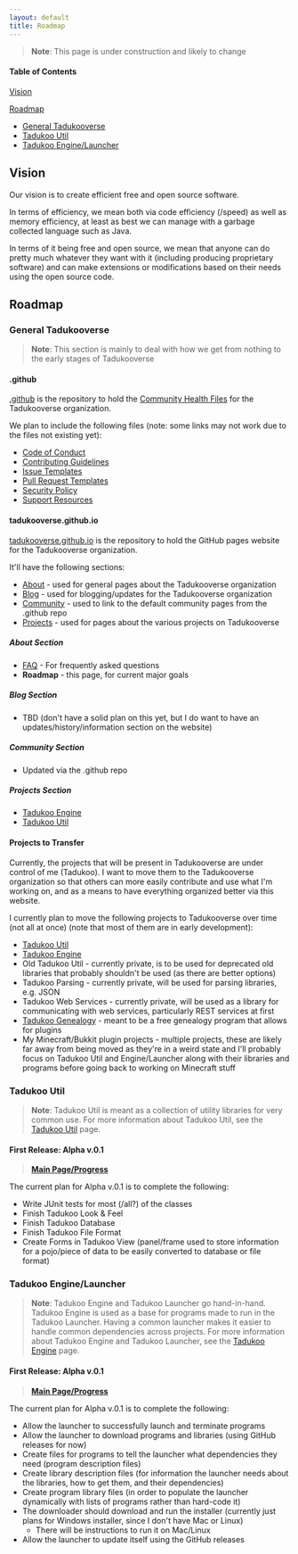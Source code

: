 ```yaml
---
layout: default
title: Roadmap
---
```


> **Note**: This page is under construction and likely to change

#### Table of Contents
[Vision](#vision)

[Roadmap](#roadmap)
* [General Tadukooverse](#general-tadukooverse)
* [Tadukoo Util](#tadukoo-util)
* [Tadukoo Engine/Launcher](#tadukoo-enginelauncher)

## Vision
Our vision is to create efficient free and open source software.

In terms of efficiency, we mean both via code efficiency (/speed) as well as memory efficiency, at least as best we can manage with a garbage collected language such as Java.

In terms of it being free and open source, we mean that anyone can do pretty much whatever they want with it (including producing proprietary software) and can make 
extensions or modifications based on their needs using the open source code.

## Roadmap

### General Tadukooverse
> **Note**: This section is mainly to deal with how we get from nothing to the early stages of Tadukooverse

#### .github
[.github](https://github.com/Tadukooverse/.github) is the repository to hold the [Community Health Files](https://docs.github.com/en/github/building-a-strong-community/creating-a-default-community-health-file) for the Tadukooverse organization.

We plan to include the following files (note: some links may not work due to the files not existing yet):
* [Code of Conduct](/community/CODE_OF_CONDUCT.html)
* [Contributing Guidelines](/community/CONTRIBUTING.html)
* [Issue Templates](https://github.com/Tadukooverse/.github/.github/ISSUE_TEMPLATE)
* [Pull Request Templates](https://github.com/Tadukooverse/.github/.github/PULL_REQUEST_TEMPLATE)
* [Security Policy](/community/SECURITY.md)
* [Support Resources](/community/SUPPORT.md)

#### tadukooverse.github.io
[tadukooverse.github.io](https://github.com/Tadukooverse/tadukooverse.github.io) is the repository to hold the GitHub pages website for the Tadukooverse organization.

It'll have the following sections:
* [About](/about.html) - used for general pages about the Tadukooverse organization
* [Blog](/blog.html) - used for blogging/updates for the Tadukooverse organization
* [Community](/community.html) - used to link to the default community pages from the .github repo
* [Projects](/projects.html) - used for pages about the various projects on Tadukooverse

##### About Section
* [FAQ](/about/faq.html) - For frequently asked questions
* **Roadmap** - this page, for current major goals

##### Blog Section
* TBD (don't have a solid plan on this yet, but I do want to have an updates/history/information section on the website)

##### Community Section
* Updated via the .github repo

##### Projects Section
* [Tadukoo Engine](/project/TadukooEngine.html)
* [Tadukoo Util](/project/TadukooUtil.html)

#### Projects to Transfer
Currently, the projects that will be present in Tadukooverse are under control of me (Tadukoo). I want to move them to the Tadukooverse organization so that others can more easily contribute and use what I'm working on, and as a means to have everything organized better via this website.

I currently plan to move the following projects to Tadukooverse over time (not all at once) (note that most of them are in early development):
* [Tadukoo Util](https://github.com/Tadukoo/TadukooUtil)
* [Tadukoo Engine](https://github.com/Tadukoo/TadukooEngine)
* Old Tadukoo Util - currently private, is to be used for deprecated old libraries that probably shouldn't be used (as there are better options)
* Tadukoo Parsing - currently private, will be used for parsing libraries, e.g. JSON
* Tadukoo Web Services - currently private, will be used as a library for communicating with web services, particularly REST services at first
* [Tadukoo Genealogy](https://github.com/Tadukoo/TadukooGenealogy) - meant to be a free genealogy program that allows for plugins
* My Minecraft/Bukkit plugin projects - multiple projects, these are likely far away from being moved as they're in a weird state and I'll probably focus on Tadukoo Util and Engine/Launcher along with their libraries and programs before going back to working on Minecraft stuff

### Tadukoo Util
> **Note**: Tadukoo Util is meant as a collection of utility libraries for very common use. For more information about Tadukoo Util, see the 
[Tadukoo Util](/project/TadukooUtil.html) page.

#### First Release: Alpha v.0.1
> **[Main Page/Progress](https://github.com/Tadukoo/TadukooUtil/milestone/1)**

The current plan for Alpha v.0.1 is to complete the following:
- Write JUnit tests for most (/all?) of the classes
- Finish Tadukoo Look & Feel
- Finish Tadukoo Database
- Finish Tadukoo File Format
- Create Forms in Tadukoo View (panel/frame used to store information for a pojo/piece of data to be easily converted to database or file format)

### Tadukoo Engine/Launcher
> **Note**: Tadukoo Engine and Tadukoo Launcher go hand-in-hand. Tadukoo Engine is used as a base for programs made to run in the Tadukoo Launcher. Having a common launcher 
makes it easier to handle common dependencies across projects. For more information about Tadukoo Engine and Tadukoo Launcher, see the 
[Tadukoo Engine](project/TadukooEngine.html) page.

#### First Release: Alpha v.0.1
> **[Main Page/Progress](https://github.com/Tadukoo/TadukooEngine/milestone/1)**

The current plan for Alpha v.0.1 is to complete the following:
- Allow the launcher to successfully launch and terminate programs
- Allow the launcher to download programs and libraries (using GitHub releases for now)
- Create files for programs to tell the launcher what dependencies they need (program description files)
- Create library description files (for information the launcher needs about the libraries, how to get them, and their dependencies)
- Create program library files (in order to populate the launcher dynamically with lists of programs rather than hard-code it)
- The downloader should download and run the installer (currently just plans for Windows installer, since I don't have Mac or Linux)
	- There will be instructions to run it on Mac/Linux
- Allow the launcher to update itself using the GitHub releases
